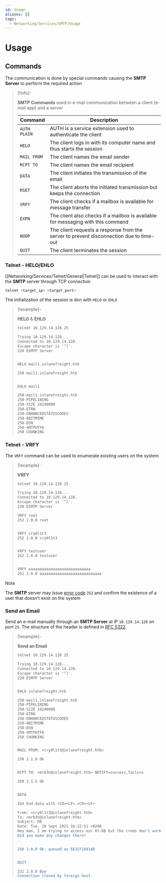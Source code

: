 ```yaml
---
id: Usage
aliases: []
tags:
  - Networking/Services/SMTP/Usage
---
```


# Usage

<!-- Commands {{{-->
## Commands

The communication is done by special commands causing the **SMTP Server** to
perform the required action

> [!info]-
>
> **SMTP Commands** used in e-mail communication between a client (e-mail app)
> and a server
>
>| Command      | Description                                                                             |
>| -----------  | --------------------------------------------------------------------------------------- |
>| `AUTH PLAIN` | AUTH is a service extension used to authenticate the client                             |
>| `HELO`       | The client logs in with its computer name and thus starts the session                   |
>| `MAIL FROM`  | The client names the email sender                                                       |
>| `RCPT TO`    | The client names the email recipient                                                    |
>| `DATA`       | The client initiates the transmission of the email                                      |
>| `RSET`       | The client aborts the initiated transmission but keeps the connection                   |
>| `VRFY`       | The client checks if a mailbox is available for message transfer                        |
>| `EXPN`       | The client also checks if a mailbox is available for messaging with this command        |
>| `NOOP`       | The client requests a response from the server to prevent disconnection due to time-out |
>| `QUIT`       | The client terminates the session                                                       |

<!-- Telnet - HELO/EHLO {{{-->
### Telnet - HELO/EHLO

[[Networking/Services/Telnet/General|Telnet]] can be used to interact with the
**SMTP** server through TCP connection

```sh
telnet <target_ip> <target_port>
```

The initialization of the session is don with `HELO` or `EHLO`

> [!example]-
>
> **HELO** & **EHLO**
>
>```sh
>telnet 10.129.14.128 25
>
>Trying 10.129.14.128...
>Connected to 10.129.14.128.
>Escape character is '^]'.
>220 ESMTP Server 
>
>
>HELO mail1.inlanefreight.htb
>
>250 mail1.inlanefreight.htb
>
>
>EHLO mail1
>
>250-mail1.inlanefreight.htb
>250-PIPELINING
>250-SIZE 10240000
>250-ETRN
>250-ENHANCEDSTATUSCODES
>250-8BITMIME
>250-DSN
>250-SMTPUTF8
>250 CHUNKING
>```
<!-- }}} -->

<!-- Telnet - VRFY {{{-->
### Telnet - VRFY

The `VRFY` command can be used to enumerate existing users on the system

> [!example]-
>
> **VRFY**
>
>```sh
>telnet 10.129.14.128 25
>
>Trying 10.129.14.128...
>Connected to 10.129.14.128.
>Escape character is '^]'.
>220 ESMTP Server
>
>VRFY root
>252 2.0.0 root
>
>
>VRFY cry0l1t3
>252 2.0.0 cry0l1t3
>
>
>VRFY testuser
>252 2.0.0 testuser
>
>
>VRFY aaaaaaaaaaaaaaaaaaaaaaaaaaaa
>252 2.0.0 aaaaaaaaaaaaaaaaaaaaaaaaaaaa
>```

> [!note]
>
>The **SMTP** server may issue [error code](https://serversmtp.com/smtp-error/)
>`252` and confirm the existence of a user that doesn't exist on the system
<!-- }}} -->

<!-- Send an Email {{{-->
### Send an Email

Send an e-mail manually through an **SMTP Server** at IP `10.129.14.128` on port
`25`. The structure of the header is defined in
[RFC 5322](https://datatracker.ietf.org/doc/html/rfc5322).

> [!example]-
>
> **Send an Email**
>
>```sh
>telnet 10.129.14.128 25
>```
>```sh
>Trying 10.129.14.128...
>Connected to 10.129.14.128.
>Escape character is '^]'.
>220 ESMTP Server
>
>
>EHLO inlanefreight.htb
>
>250-mail1.inlanefreight.htb
>250-PIPELINING
>250-SIZE 10240000
>250-ETRN
>250-ENHANCEDSTATUSCODES
>250-8BITMIME
>250-DSN
>250-SMTPUTF8
>250 CHUNKING
>
>
>MAIL FROM: <cry0l1t3@inlanefreight.htb>
>
>250 2.1.0 Ok
>
>
>RCPT TO: <mrb3n@inlanefreight.htb> NOTIFY=success,failure
>
>250 2.1.5 Ok
>
>
>DATA
>
>354 End data with <CR><LF>.<CR><LF>
>
>From: <cry0l1t3@inlanefreight.htb>
>To: <mrb3n@inlanefreight.htb>
>Subject: DB
>Date: Tue, 28 Sept 2021 16:32:51 +0200
>Hey man, I am trying to access our XY-DB but the creds don't work.
>Did you make any changes there?
>.
>
>250 2.0.0 Ok: queued as 6E1CF1681AB
>
>
>QUIT
>
>221 2.0.0 Bye
>Connection closed by foreign host.
>```

<!-- }}} -->
<!-- }}} -->
